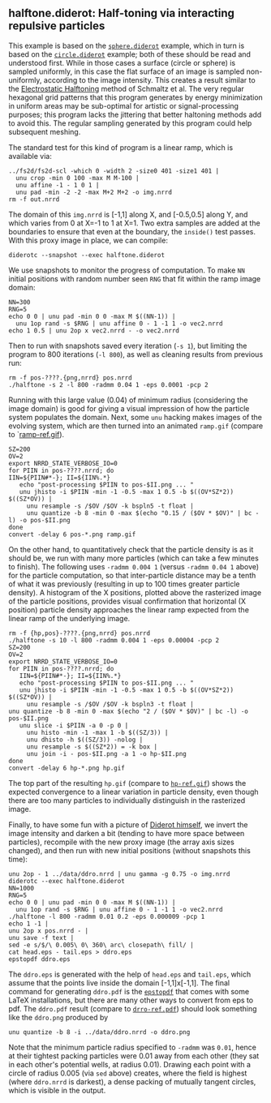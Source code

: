 ## halftone.diderot: Half-toning via interacting repulsive particles

This example is based on the [`sphere.diderot`](../sphere) example, which in
turn is based on the [`circle.diderot`](../circle) example; both of these
should be read and understood first.  While in those cases a surface (circle
or sphere) is sampled uniformly, in this case the flat surface of an image is
sampled non-uniformly, according to the image intensity.  This creates a
result similar to the [Electrostatic
Halftoning](http://www.mia.uni-saarland.de/Research/Electrostatic_Halftoning/index.shtml)
method of Schmaltz et al. The very regular hexagonal grid patterns that this
program generates by energy minimization in uniform areas may be sub-optimal
for artistic or signal-processing purposes; this program lacks the jittering
that better haltoning methods add to avoid this.  The regular sampling
generated by this program could help subsequent meshing.

The standard test for this kind of program is a linear ramp, which is
available via:

	../fs2d/fs2d-scl -which 0 -width 2 -size0 401 -size1 401 |
	  unu crop -min 0 100 -max M M-100 |
	  unu affine -1 - 1 0 1 |
	  unu pad -min -2 -2 -max M+2 M+2 -o img.nrrd
	rm -f out.nrrd

The domain of this `img.nrrd` is [-1,1] along X, and [-0.5,0.5] along Y, and
which varies from 0 at X=-1 to 1 at X=1. Two extra samples are added at
the boundaries to ensure that even at the boundary, the `inside()` test
passes. With this proxy image in place, we can compile:

	diderotc --snapshot --exec halftone.diderot

We use snapshots to monitor the progress of computation.  To make `NN` initial
positions with random number seen `RNG` that fit within the ramp image domain:

	NN=300
	RNG=5
	echo 0 0 | unu pad -min 0 0 -max M $((NN-1)) |
	  unu 1op rand -s $RNG | unu affine 0 - 1 -1 1 -o vec2.nrrd
	echo 1 0.5 | unu 2op x vec2.nrrd - -o vec2.nrrd

Then to run with snapshots saved every iteration (`-s 1`), but limiting the program
to 800 iterations (`-l 800`), as well as cleaning results from previous run:

	rm -f pos-????.{png,nrrd} pos.nrrd
	./halftone -s 2 -l 800 -radmm 0.04 1 -eps 0.0001 -pcp 2

Running with this large value (0.04) of minimum radius (considering the image domain)
is good for giving a visual impression of how the particle system populates the
domain. Next, some `unu` hacking makes images of the evolving system, which
are then turned into an animated `ramp.gif` (compare to `[ramp-ref.gif](ramp-ref.gif)).

	SZ=200
	OV=2
	export NRRD_STATE_VERBOSE_IO=0
	for PIIN in pos-????.nrrd; do
	IIN=${PIIN#*-}; II=${IIN%.*}
	   echo "post-processing $PIIN to pos-$II.png ... "
	   unu jhisto -i $PIIN -min -1 -0.5 -max 1 0.5 -b $((OV*SZ*2)) $((SZ*OV)) |
	     unu resample -s /$OV /$OV -k bspln5 -t float |
	     unu quantize -b 8 -min 0 -max $(echo "0.15 / ($OV * $OV)" | bc -l) -o pos-$II.png
	done
	convert -delay 6 pos-*.png ramp.gif

On the other hand, to quantitatively check that the particle density is as it should be,
we run with many more particles (which can take a few minutes to finish). The following
uses `-radmm 0.004 1` (versus `-radmm 0.04 1` above) for the particle computation,
so that inter-particle distance may be a tenth of what it was previously (resulting in
up to 100 times greater particle density).  A histogram of the X positions, plotted
above the rasterized image of the particle positions, provides visual confirmation that
horizontal (X position) particle density approaches the linear ramp expected from the
linear ramp of the underlying image.

	rm -f {hp,pos}-????.{png,nrrd} pos.nrrd
	./halftone -s 10 -l 800 -radmm 0.004 1 -eps 0.00004 -pcp 2
	SZ=200
	OV=2
	export NRRD_STATE_VERBOSE_IO=0
	for PIIN in pos-????.nrrd; do
	   IIN=${PIIN#*-}; II=${IIN%.*}
	   echo "post-processing $PIIN to pos-$II.png ... "
	   unu jhisto -i $PIIN -min -1 -0.5 -max 1 0.5 -b $((OV*SZ*2)) $((SZ*OV)) |
	     unu resample -s /$OV /$OV -k bspln3 -t float |
	unu quantize -b 8 -min 0 -max $(echo "2 / ($OV * $OV)" | bc -l) -o pos-$II.png
	   unu slice -i $PIIN -a 0 -p 0 |
	     unu histo -min -1 -max 1 -b $((SZ/3)) |
	     unu dhisto -h $((SZ/3)) -nolog |
	     unu resample -s $((SZ*2)) = -k box |
	     unu join -i - pos-$II.png -a 1 -o hp-$II.png
	done
	convert -delay 6 hp-*.png hp.gif

The top part of the resulting `hp.gif` (compare to [`hp-ref.gif`](hp-ref.gif)) shows the
expected convergence to a linear variation in particle density, even though there are
too many particles to individually distinguish in the rasterized image.

Finally, to have some fun with a picture of [Diderot
himself](https://en.wikipedia.org/wiki/Denis_Diderot), we invert the
image intensity and darken a bit (tending to have more space between
particles), recompile with the new proxy image (the array axis sizes changed),
and then run with new initial positions (without snapshots this time):

	unu 2op - 1 ../data/ddro.nrrd | unu gamma -g 0.75 -o img.nrrd
	diderotc --exec halftone.diderot
	NN=1000
	RNG=5
	echo 0 0 | unu pad -min 0 0 -max M $((NN-1)) |
	  unu 1op rand -s $RNG | unu affine 0 - 1 -1 1 -o vec2.nrrd
	./halftone -l 800 -radmm 0.01 0.2 -eps 0.000009 -pcp 1
	echo 1 -1 |
	unu 2op x pos.nrrd - |
	unu save -f text |
	sed -e s/$/\ 0.005\ 0\ 360\ arc\ closepath\ fill/ |
	cat head.eps - tail.eps > ddro.eps
	epstopdf ddro.eps

The `ddro.eps` is generated with the help of `head.eps` and `tail.eps`,
which assume that the points live inside the domain [-1,1]x[-1,1].
The final command for generating `ddro.pdf` is the
[`epstopdf`](https://www.ctan.org/pkg/epstopdf?lang=en) that comes
with some LaTeX installations, but there are many other ways
to convert from eps to pdf. The `ddro.pdf` result (compare to [`drro-ref.pdf`](ddro-ref.pdf))
should look something like the `ddro.png` produced by

	unu quantize -b 8 -i ../data/ddro.nrrd -o ddro.png

Note that the minimum particle radius specified to `-radmm` was `0.01`, hence
at their tightest packing particles were 0.01 away from each other (they sat
in each other's potential wells, at radius 0.01). Drawing each point with a
circle of radius 0.005 (via `sed` above) creates, where the field is highest
(where `ddro.nrrd` is darkest), a dense packing of mutually tangent circles,
which is visible in the output.

